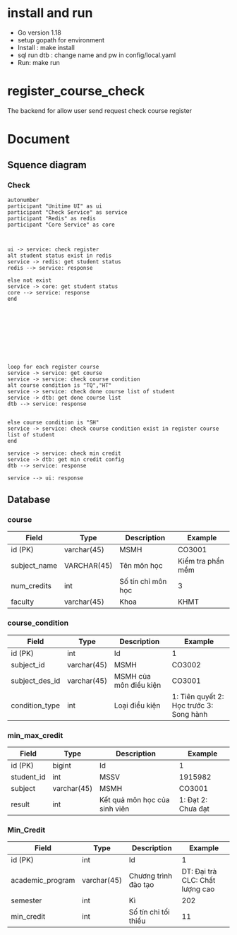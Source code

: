 # install and run
  - Go version 1.18
  - setup gopath for environment
  - Install : make install
  - sql run dtb : change name and pw in config/local.yaml
  - Run: make run



# register_course_check

The backend for allow user send request check course register

# Document
## Squence diagram
### Check
```plantuml
autonumber
participant "Unitime UI" as ui
participant "Check Service" as service
participant "Redis" as redis
participant "Core Service" as core



ui -> service: check register
alt student status exist in redis
service -> redis: get student status
redis --> service: response

else not exist
service -> core: get student status
core --> service: response
end










loop for each register course
service -> service: get course
service -> service: check course condition
alt course condition is "TQ","HT"
service -> service: check done course list of student
service -> dtb: get done course list
dtb --> service: response


else course condition is "SH"
service -> service: check course condition exist in register course list of student
end

service -> service: check min credit
service -> dtb: get min credit config
dtb --> service: response

service --> ui: response

```



## Database 


### course
| Field           | Type         | Description                            | Example |
|-----------------|--------------|----------------------------------------|---------|
| id (PK)       | varchar(45)      |  MSMH                           | CO3001       |
| subject_name          | VARCHAR(45) |  Tên môn học  |  Kiểm tra phần mềm   |
| num_credits | int      |  Số tín chỉ môn học      | 3    |
| faculty | varchar(45)      | Khoa     | KHMT    |

### course_condition
| Field           | Type    | Description               | Example        |
|-----------------|---------|---------------------------|----------------|
| id (PK)      | int | Id            | 1              |
| subject_id     | varchar(45)    | MSMH     | CO3002 |
| subject_des_id | varchar(45)    | MSMH của môn điều kiện | CO3001 |
| condition_type | int    |  Loại điều kiện | 1: Tiên quyết  2:  Học trước   3: Song hành |
### min_max_credit
| Field           | Type      | Description         | Example             |
|-----------------|-----------|---------------------|---------------------|
| id (PK)  | bigint  | Id        | 1                   |
| student_id   | int   | MSSV        | 1915982                 |
| subject        | varchar(45) | MSMH   | CO3001 |
| result           | int   |  Kết quả môn học của sinh viên    | 1: Đạt  2: Chưa đạt  |


### Min_Credit
| Field           | Type         | Description                            | Example |
|-----------------|--------------|----------------------------------------|---------|
| id (PK)       | int      |  Id                           | 1       |
| academic_program          | varchar(45) | Chương trình đào tạo | DT: Đại trà  CLC: Chất lượng cao  |
| semester | int      | Kì     | 202    |
| min_credit | int     | Số tín chỉ tối thiểu     | 11   |
